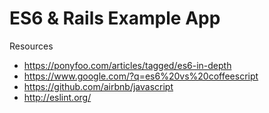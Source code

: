 # ES6 & Rails Example App

Resources

* https://ponyfoo.com/articles/tagged/es6-in-depth
* https://www.google.com/?q=es6%20vs%20coffeescript
* https://github.com/airbnb/javascript
* http://eslint.org/